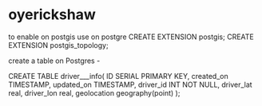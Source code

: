 # oyerickshaw
to enable on postgis use on postgre
CREATE EXTENSION postgis;
CREATE EXTENSION postgis_topology;

create a table on Postgres - 

CREATE TABLE driver___info(
ID SERIAL PRIMARY KEY,
created_on TIMESTAMP,
updated_on TIMESTAMP,
driver_id INT NOT NULL,
driver_lat real,
driver_lon real,
geolocation geography(point)
);


